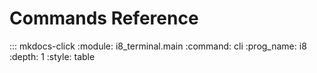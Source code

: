 # Commands Reference

::: mkdocs-click
    :module: i8_terminal.main
    :command: cli
    :prog_name: i8
    :depth: 1
    :style: table
